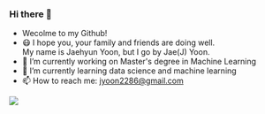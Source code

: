 ### Hi there 👋

<!--
**jyoon2286/jyoon2286** is a ✨ _special_ ✨ repository because its `README.md` (this file) appears on your GitHub profile.

Here are some ideas to get you started:
- 👯 I’m looking to collaborate on ...
- 🤔 I’m looking for help with ...
- ⚡ Fun fact: ...

-->
- Wecolme to my Github! 
- 😷 I hope you, your family and friends are doing well. <br>
My name is Jaehyun Yoon, but I go by Jae(J) Yoon. 
- 🔭 I’m currently working on Master's degree in Machine Learning
- 🌱 I’m currently learning data science and machine learning 
- 📫 How to reach me: jyoon2286@gmail.com


![](https://komarev.com/ghpvc/?username=jyoon2286&color=brightgreen)
